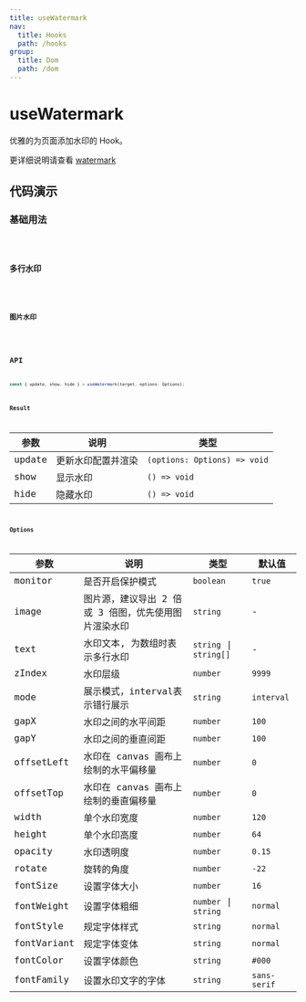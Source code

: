 ```yaml
---
title: useWatermark
nav:
  title: Hooks
  path: /hooks
group:
  title: Dom
  path: /dom
---
```


# useWatermark

优雅的为页面添加水印的 Hook。

更详细说明请查看 [watermark](https://watermark-eosin.vercel.app/)

## 代码演示

### 基础用法

<code src="./demo/demo01.tsx" />

### 多行水印

<code src="./demo/demo02.tsx" />

### 图片水印

<code src="./demo/demo03.tsx" />

## API


```ts
const { update, show, hide } = useWatermark(target, options: Options);
```

### Result

|参数|说明|类型|
|---|---|---|
|update|更新水印配置并渲染|`(options: Options) => void`|
|show|显示水印|`() => void`|
|hide|隐藏水印|`() => void`|

### Options

|参数|说明|类型|默认值|
|---|---|---|---|
|monitor|是否开启保护模式|`boolean`|`true`|
|image|图片源，建议导出 2 倍或 3 倍图，优先使用图片渲染水印|`string`|-|
|text|水印文本, 为数组时表示多行水印|`string` \| `string[]`|-|
|zIndex|水印层级|`number`|`9999`|
|mode|展示模式，interval表示错行展示|`string`|`interval`|
|gapX|水印之间的水平间距|`number`|`100`|
|gapY|水印之间的垂直间距|`number`|`100`|
|offsetLeft|水印在 canvas 画布上绘制的水平偏移量|`number`|`0`|
|offsetTop|水印在 canvas 画布上绘制的垂直偏移量|`number`|`0`|
|width|单个水印宽度|`number`|`120`|
|height|单个水印高度|`number`|`64`|
|opacity|水印透明度|`number`|`0.15`|
|rotate|旋转的角度|`number`|`-22`|
|fontSize|设置字体大小|`number`|`16`|
|fontWeight|设置字体粗细|`number` \| `string` |`normal`|
|fontStyle|规定字体样式|`string`|`normal`|
|fontVariant|规定字体变体|`string`|`normal`|
|fontColor|设置字体颜色|`string`|`#000`|
|fontFamily|设置水印文字的字体|`string`|`sans-serif`|
